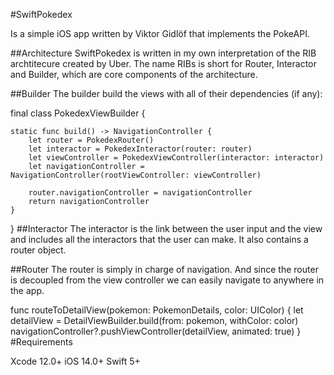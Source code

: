 #SwiftPokedex

Is a simple iOS app written by Viktor Gidlöf that implements the PokeAPI.

##Architecture SwiftPokedex is written in my own interpretation of the RIB archtitecure created by Uber. The name RIBs is short for Router, Interactor and Builder, which are core components of the architecture.

##Builder The builder build the views with all of their dependencies (if any):

final class PokedexViewBuilder {
    
    static func build() -> NavigationController {
        let router = PokedexRouter()
        let interactor = PokedexInteractor(router: router)
        let viewController = PokedexViewController(interactor: interactor)
        let navigationController = NavigationController(rootViewController: viewController)
        
        router.navigationController = navigationController
        return navigationController
    }
}
##Interactor The interactor is the link between the user input and the view and includes all the interactors that the user can make. It also contains a router object.

##Router The router is simply in charge of navigation. And since the router is decoupled from the view controller we can easily navigate to anywhere in the app.

func routeToDetailView(pokemon: PokemonDetails, color: UIColor) {
    let detailView = DetailViewBuilder.build(from: pokemon, withColor: color)
    navigationController?.pushViewController(detailView, animated: true)
}
#Requirements

Xcode 12.0+
iOS 14.0+
Swift 5+
